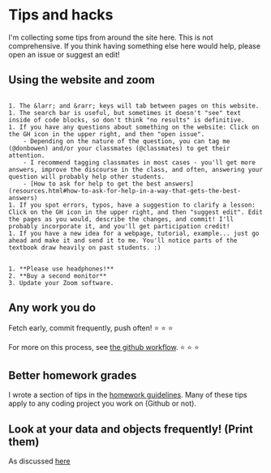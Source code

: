# Tips and hacks

I'm collecting some tips from around the site here. This is not comprehensive. If you think having something else here would help, please open an issue or suggest an edit! 

## Using the website and zoom

```{dropdown} 5 easy tricks to use this site better, improve it, boost your grade, and help your classmates

1. The &larr; and &rarr; keys will tab between pages on this website.
1. The search bar is useful, but sometimes it doesn't "see" text inside of code blocks, so don't think "no results" is definitive.
1. If you have any questions about something on the website: Click on the GH icon in the upper right, and then "open issue". 
    - Depending on the nature of the question, you can tag me (@donbowen) and/or your classmates (@classmates) to get their attention. 
    - I recommend tagging classmates in most cases - you'll get more answers, improve the discourse in the class, and often, answering your question will probably help other students. 
    - [How to ask for help to get the best answers](resources.html#how-to-ask-for-help-in-a-way-that-gets-the-best-answers)
1. If you spot errors, typos, have a suggestion to clarify a lesson: Click on the GH icon in the upper right, and then "suggest edit". Edit the pages as you would, describe the changes, and commit! I'll probably incorporate it, and you'll get participation credit! 
1. If you have a new idea for a webpage, tutorial, example... just go ahead and make it and send it to me. You'll notice parts of the textbook draw heavily on past students. :)
```

```{dropdown}  How to improve your zoom life, our class, and your grades 

1. **Please use headphones!** 
2. **Buy a second monitor** 
3. Update your Zoom software.
```

## Any work you do

Fetch early, commit frequently, push often! &#11088; &#11088; &#11088;

For more on this process, see [the github workflow](../assignments/howto_do.html#working-on-assignments-projects-taking-notes). &#11088; &#11088; &#11088;

<!-- This follows the spirit of the [workflow recipe from lecture 1](https://ledatascifi.github.io/lectures-spr2020/01/01_Motivation_and_Getting_Started.html#***-THE-WORKFLOW-RECIPE--***):
-->

## Better homework grades 

I wrote a section of tips in the [homework guidelines](../assignments/howto_do.html#tips-for-better-grades-workproduct-repos). Many of these tips apply to any coding project you work on (Github or not).

## Look at your data and objects frequently! (Print them)

As discussed [here](../01/07_debugging.html#seriously-print-your-data-and-objects-often) 
